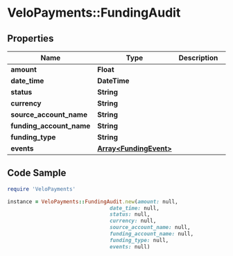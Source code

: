 # VeloPayments::FundingAudit

## Properties

Name | Type | Description | Notes
------------ | ------------- | ------------- | -------------
**amount** | **Float** |  | [optional] 
**date_time** | **DateTime** |  | [optional] 
**status** | **String** |  | [optional] 
**currency** | **String** |  | [optional] 
**source_account_name** | **String** |  | [optional] 
**funding_account_name** | **String** |  | [optional] 
**funding_type** | **String** |  | [optional] 
**events** | [**Array&lt;FundingEvent&gt;**](FundingEvent.md) |  | [optional] 

## Code Sample

```ruby
require 'VeloPayments'

instance = VeloPayments::FundingAudit.new(amount: null,
                                 date_time: null,
                                 status: null,
                                 currency: null,
                                 source_account_name: null,
                                 funding_account_name: null,
                                 funding_type: null,
                                 events: null)
```


